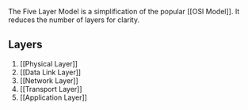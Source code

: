 The Five Layer Model is a simplification of the popular [[OSI Model]]. It reduces the number of layers for clarity.

## Layers
1. [[Physical Layer]]
2. [[Data Link Layer]]
3. [[Network Layer]]
4. [[Transport Layer]]
5. [[Application Layer]]